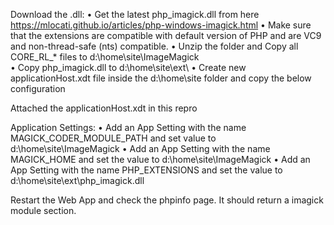 Download the .dll:
	• Get the latest php_imagick.dll from here https://mlocati.github.io/articles/php-windows-imagick.html
	• Make sure that the extensions are compatible with default version of PHP and are VC9 and non-thread-safe (nts) compatible.
	• Unzip the folder and Copy all CORE_RL_* files to d:\home\site\ImageMagick\
	• Copy php_imagick.dll to d:\home\site\ext\ 
	• Create new applicationHost.xdt file inside the d:\home\site folder and copy the below configuration
	
Attached the applicationHost.xdt in this repro

Application Settings:
	• Add an App Setting with the name MAGICK_CODER_MODULE_PATH and set value to 		   			d:\home\site\ImageMagick
	• Add an App Setting with the name MAGICK_HOME and set the value to 			 				d:\home\site\ImageMagick
	• Add an App Setting with the name PHP_EXTENSIONS and set the value to 							d:\home\site\ext\php_imagick.dll

Restart the Web App and check the phpinfo page. It should return a imagick module section.
	

	